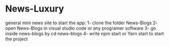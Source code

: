 # News-Luxury 
general mini news site
to start the app: 
1- clone the folder News-Blogs
2- open News-Blogs in visual studio code or any programer software 
3- go inside news-blogs by cd news-blogs
4- write npm start or Yarn start to start the project


